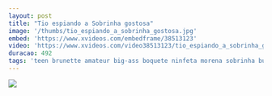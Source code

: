 ```yaml
---
layout: post
title: "Tio espiando a Sobrinha gostosa"
image: '/thumbs/tio_espiando_a_sobrinha_gostosa.jpg'
embed: 'https://www.xvideos.com/embedframe/38513123'
video: 'https://www.xvideos.com/video38513123/tio_espiando_a_sobrinha_gostosa'
duracao: 492
tags: 'teen brunette amateur big-ass boquete ninfeta morena sobrinha bunda-grande prono-brasileiro amanda-souza'
---
```

<a href="{{ page.url | prepend: site.baseurl | prepend: site.url }}"><img src="{{ page.image | prepend: site.baseurl | prepend: site.url }}" /></a>
